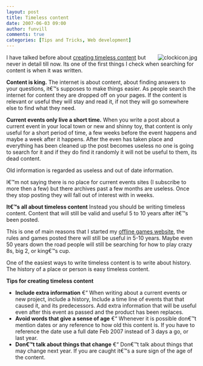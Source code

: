 ```yaml
---
layout: post
title: Timeless content 
date: 2007-06-03 09:00
author: funvill
comments: true
categories: [Tips and Tricks, Web development]
---
```

<img src="http://blog.abluestar.com/public/uploads/2007/06/clockicon.jpg" alt="clockicon.jpg" align="right" />I have talked before about <a href="http://blog.abluestar.com/23-tips-for-writing-good-blog-posts-and-articles/">creating timeless content</a> but never in detail till now. Its one of the first things I check when searching for content is when it was written.

<strong>Content is king.</strong>
The internet is about content, about finding answers to your questions, it€™s supposes to make things easier. As people search the internet for content they are dropped off on your pages. If the content is relevant or useful they will stay and read it, if not they will go somewhere else to find what they need.

<strong>Current events only live a short time.</strong>
When you write a post about a current event in your local town or new and shinny toy, that content is only useful for a short period of time, a few weeks before the event happens and maybe a week after it happens. After the even has taken place and everything has been cleaned up the post becomes useless no one is going to search for it and if they do find it randomly it will not be useful to them, its dead content.

Old information is regarded as useless and out of date information.

I€™m not saying there is no place for current events sites (I subscribe to more then a few) but there archives past a few months are useless. Once they stop posting they will fall out of interest with in weeks.

<strong>It€™s all about timeless content</strong>
Instead you should be writing timeless content. Content that will still be valid and useful 5 to 10 years after it€™s been posted.

This is one of main reasons that I started my <a href="http://www.abluestar.com/games/">offline games website</a>, the rules and games posted there will still be useful in 5-10 years. Maybe even 50 years down the road people will still be searching for how to play crazy 8s, big 2, or king€™s cup.

One of the easiest ways to write timeless content is to write about history. The history of a place or person is easy timeless content.

<strong>Tips for creating timeless content</strong>
<ul>
	<li><strong> Include extra information</strong> €“ When writing about a current events or new project, include a history, Include a time line of events that that caused it, and its predecessors. Add extra information that will be useful even after this event as passed and the product has been replaces.</li>
	<li><strong> Avoid words that give a sense of age</strong> €“ Whenever it is possible don€™t mention dates or any reference to how old this content is. If you have to reference the date use a full date Feb 2007 instead of 3 days a go, or last year.</li>
	<li><strong> Don€™t talk about things that change</strong> €“ Don€™t talk about things that may change next year. If you are caught it€™s a sure sign of the age of the content.</li>
</ul>
